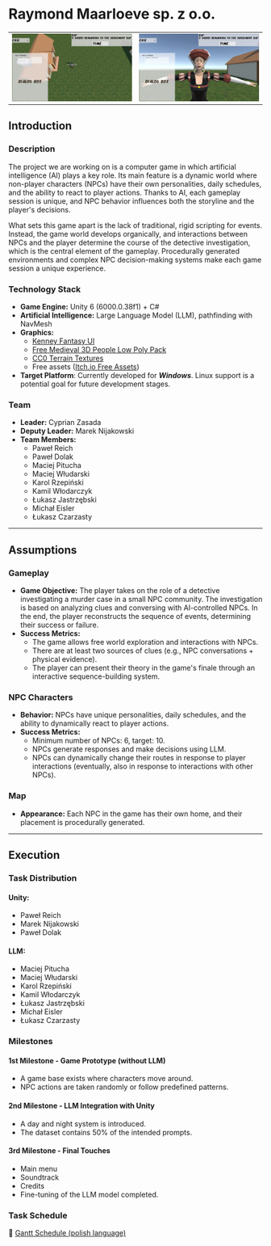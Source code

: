 # Raymond Maarloeve sp. z o.o.

<table>
<tr>
<td>
<img src="Documents/Screenshots/Game.png" alt="Screenshot" width="600"/>
</td>
<td>
<img src="Documents/Screenshots/GameInteraction.png" alt="Screenshot" width="600"/>
</td>
</tr>
</table>

## Introduction

### Description
The project we are working on is a computer game in which artificial intelligence (AI) plays a key role. Its main feature is a dynamic world where non-player characters (NPCs) have their own personalities, daily schedules, and the ability to react to player actions. Thanks to AI, each gameplay session is unique, and NPC behavior influences both the storyline and the player's decisions.

What sets this game apart is the lack of traditional, rigid scripting for events. Instead, the game world develops organically, and interactions between NPCs and the player determine the course of the detective investigation, which is the central element of the gameplay. Procedurally generated environments and complex NPC decision-making systems make each game session a unique experience.

### Technology Stack
- **Game Engine:** Unity 6 (6000.0.38f1) + C#
- **Artificial Intelligence:** Large Language Model (LLM), pathfinding with NavMesh
- **Graphics:** 
  - [Kenney Fantasy UI](https://kenney.nl/assets/fantasy-ui-borders) 
  - [Free Medieval 3D People Low Poly Pack](https://free-game-assets.itch.io/free-medieval-3d-people-low-poly-pack)
  - [CC0 Terrain Textures](https://opengameart.org/content/cc0-terrain-textures)
  - Free assets ([Itch.io Free Assets](https://itch.io/game-assets/free/tag-isometric))
- **Target Platform**: Currently developed for ***Windows***. Linux support is a potential goal for future development stages.

### Team
- **Leader:** Cyprian Zasada
- **Deputy Leader:** Marek Nijakowski
- **Team Members:**
  - Paweł Reich
  - Paweł Dolak
  - Maciej Pitucha
  - Maciej Włudarski
  - Karol Rzepiński
  - Kamil Włodarczyk
  - Łukasz Jastrzębski
  - Michał Eisler
  - Łukasz Czarzasty 

---

## Assumptions

### Gameplay
- **Game Objective:**
  The player takes on the role of a detective investigating a murder case in a small NPC community. The investigation is based on analyzing clues and conversing with AI-controlled NPCs. In the end, the player reconstructs the sequence of events, determining their success or failure.
- **Success Metrics:**
  - The game allows free world exploration and interactions with NPCs.
  - There are at least two sources of clues (e.g., NPC conversations + physical evidence).
  - The player can present their theory in the game's finale through an interactive sequence-building system.

### NPC Characters
- **Behavior:**
  NPCs have unique personalities, daily schedules, and the ability to dynamically react to player actions.
- **Success Metrics:**
  - Minimum number of NPCs: 6, target: 10.
  - NPCs generate responses and make decisions using LLM.
  - NPCs can dynamically change their routes in response to player interactions (eventually, also in response to interactions with other NPCs).

### Map
- **Appearance:**
  Each NPC in the game has their own home, and their placement is procedurally generated.

---

## Execution

### Task Distribution
#### Unity:
- Paweł Reich
- Marek Nijakowski
- Paweł Dolak

#### LLM:
- Maciej Pitucha
- Maciej Włudarski
- Karol Rzepiński
- Kamil Włodarczyk
- Łukasz Jastrzębski
- Michał Eisler
- Łukasz Czarzasty

### Milestones
#### 1st Milestone - Game Prototype (without LLM)
- A game base exists where characters move around.
- NPC actions are taken randomly or follow predefined patterns.

#### 2nd Milestone - LLM Integration with Unity
- A day and night system is introduced.
- The dataset contains 50% of the intended prompts.

#### 3rd Milestone - Final Touches
- Main menu
- Soundtrack
- Credits
- Fine-tuning of the LLM model completed.

### Task Schedule
📌 [Gantt Schedule (polish language)](https://docs.google.com/spreadsheets/d/1uFGMCmiO6wAubyI_MKR1ynXz4QdD-30tejBS1lcy7w8/edit?usp=sharing)
